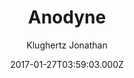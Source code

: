 ---
title: Anodyne
github: https://github.com/klugjo/hexo-theme-anodyne
demo: https://www.codeblocq.com/assets/projects/hexo-theme-anodyne/
author: Klughertz Jonathan
ssg:
  - Hexo
cms:
  - No Cms
date: 2017-01-27T03:59:03.000Z
github_branch: master
description: 🌋 Original Bright Theme for Hexo
stale: true
---
